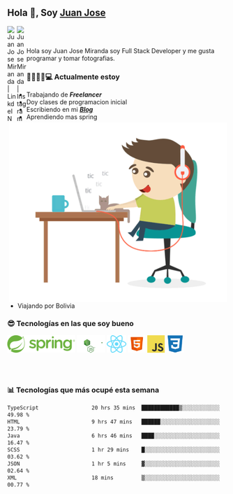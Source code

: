 ## Hola 👋, Soy [Juan Jose](http://juanjoses.me)

<a href="https://www.linkedin.com/in/juanjosemirandam/">
  <img align="left" alt="Juan Jose Miranda | LinkdeIN" width="22px" src="https://cdn.jsdelivr.net/npm/simple-icons@v3/icons/linkedin.svg" />
</a>

<a href="https://www.instagram.com/juan.jose.miranda/">
  <img align="left" alt="Juan Jose Miranda | Instagram" width="22px" src="https://cdn.jsdelivr.net/npm/simple-icons@v3/icons/instagram.svg" />
</a>

<br /> <br />

Hola soy Juan Jose Miranda soy Full Stack Developer y me gusta programar y tomar fotografias.

<img align="right" alt="GIF" src="./images/gif-juanjose.gif" width="500" max-height="320" />

### 👨‍💻🕵‍♀💻 Actualmente estoy

- Trabajando de ***Freelancer***
- Doy clases de programacion inicial
- Escribiendo en mi ***[Blog](http://juanjoses.me)***
- Aprendiendo mas spring
- Viajando por Bolivia 

### 😎 Tecnologías en las que soy bueno

<code><img alt="Spring" height="40px" src="./images/spring-icon.svg"/></code>
<code><img alt="NodeJS" height="40px" src="./images/nodejs-icon.svg" /></code>
<code><img alt="ReactJS" height="40px" src="./images/react-icon.svg" /></code>
<code><img alt="HTML5" height="40px" src="./images/html-icon.png" /></code>
<code><img alt="JavaScript" height="40px" src="./images/js-icon.png"  /></code>
<code><img alt="CSS3" height="40px" src="./images/css-icon.png" /></code>

<br/><br/>

### 📊 Tecnologías que más ocupé esta semana

<!--START_SECTION:waka-->

```text
TypeScript                 20 hrs 35 mins  ████████████▒░░░░░░░░░░░░   49.98 %
HTML                       9 hrs 47 mins   ██████░░░░░░░░░░░░░░░░░░░   23.79 %
Java                       6 hrs 46 mins   ████░░░░░░░░░░░░░░░░░░░░░   16.47 %
SCSS                       1 hr 29 mins    █░░░░░░░░░░░░░░░░░░░░░░░░   03.62 %
JSON                       1 hr 5 mins     ▓░░░░░░░░░░░░░░░░░░░░░░░░   02.64 %
XML                        18 mins         ▒░░░░░░░░░░░░░░░░░░░░░░░░   00.77 %
```

<!--END_SECTION:waka-->

<!-- ### 📌🤓 Últimos artículos en mi blog -->